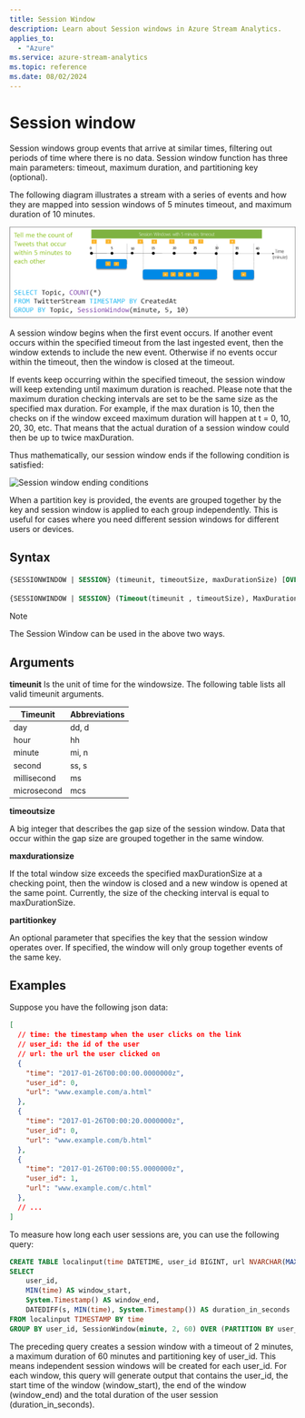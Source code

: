 ```yaml
---
title: Session Window
description: Learn about Session windows in Azure Stream Analytics.
applies_to:
  - "Azure"
ms.service: azure-stream-analytics
ms.topic: reference
ms.date: 08/02/2024
---
```

# Session window
Session windows group events that arrive at similar times, filtering out periods of time where there is no data. Session window function has three main parameters: timeout, maximum duration, and partitioning key (optional). 

The following diagram illustrates a stream with a series of events and how they are mapped into session windows of 5 minutes timeout, and maximum duration of 10 minutes.

 ![Stream Analytics session window](media/session-window-azure-stream-analytics/stream-analytics-window-functions-session-intro.png)

A session window begins when the first event occurs. If another event occurs within the specified timeout from the last ingested event, then the window extends to include the new event. Otherwise if no events occur within the timeout, then the window is closed at the timeout.

If events keep occurring within the specified timeout, the session window will keep extending until maximum duration is reached. Please note that the maximum duration checking intervals are set to be the same size as the specified max duration. For example, if the max duration is 10, then the checks on if the window exceed maximum duration will happen at t = 0, 10, 20, 30, etc. That means that the actual duration of a session window could then be up to twice maxDuration.

Thus mathematically, our session window ends if the following condition is satisfied:

 ![Session window ending conditions](media/session-window-azure-stream-analytics/streamanalytics-sessionwindow_endconditions.png "Stream Analytics session window 5 mins timeout & 10 mins maximum")

When a partition key is provided, the events are grouped together by the key and session window is applied to each group independently. This is useful for cases where you need different session windows for different users or devices.

## Syntax

```SQL
{SESSIONWINDOW | SESSION} (timeunit, timeoutSize, maxDurationSize) [OVER (PARTITION BY partitionKey)]

{SESSIONWINDOW | SESSION} (Timeout(timeunit , timeoutSize), MaxDuration(timeunit, maxDurationSize)) [OVER (PARTITION BY partitionKey)]

```

> [!NOTE]
> The Session Window can be used in the above two ways.

## Arguments

**timeunit**
Is the unit of time for the windowsize. The following table lists all valid timeunit arguments.

|Timeunit|Abbreviations|
|--------------|-------------------|
|day|dd, d|
|hour|hh|
|minute|mi, n|
|second|ss, s|
|millisecond|ms|
|microsecond|mcs|

**timeoutsize**

A big integer that describes the gap size of the session window. Data that occur within the gap size are grouped together in the same window.

**maxdurationsize**

If the total window size exceeds the specified maxDurationSize at a checking point, then the window is closed and a new window is opened at the same point. Currently, the size of the checking interval is equal to maxDurationSize.

**partitionkey**

An optional parameter that specifies the key that the session window operates over. If specified, the window will only group together events of the same key.

## Examples
Suppose you have the following json data:

```JSON
[
  // time: the timestamp when the user clicks on the link
  // user_id: the id of the user
  // url: the url the user clicked on
  {
    "time": "2017-01-26T00:00:00.0000000z",
    "user_id": 0,
    "url": "www.example.com/a.html"
  },
  {
    "time": "2017-01-26T00:00:20.0000000z",
    "user_id": 0,
    "url": "www.example.com/b.html"
  },
  {
    "time": "2017-01-26T00:00:55.0000000z",
    "user_id": 1,
    "url": "www.example.com/c.html"
  },
  // ...
]
```

To measure how long each user sessions are, you can use the following query:

```SQL
CREATE TABLE localinput(time DATETIME, user_id BIGINT, url NVARCHAR(MAX))
SELECT
    user_id,
    MIN(time) AS window_start,
    System.Timestamp() AS window_end,
    DATEDIFF(s, MIN(time), System.Timestamp()) AS duration_in_seconds
FROM localinput TIMESTAMP BY time
GROUP BY user_id, SessionWindow(minute, 2, 60) OVER (PARTITION BY user_id)
```

The preceding query creates a session window with a timeout of 2 minutes, a maximum duration of 60 minutes and partitioning key of user_id. This means independent session windows will be created for each user_id. For each window, this query will generate output that contains the user_id, the start time of the window (window_start), the end of the window (window_end) and the total duration of the user session (duration_in_seconds).

